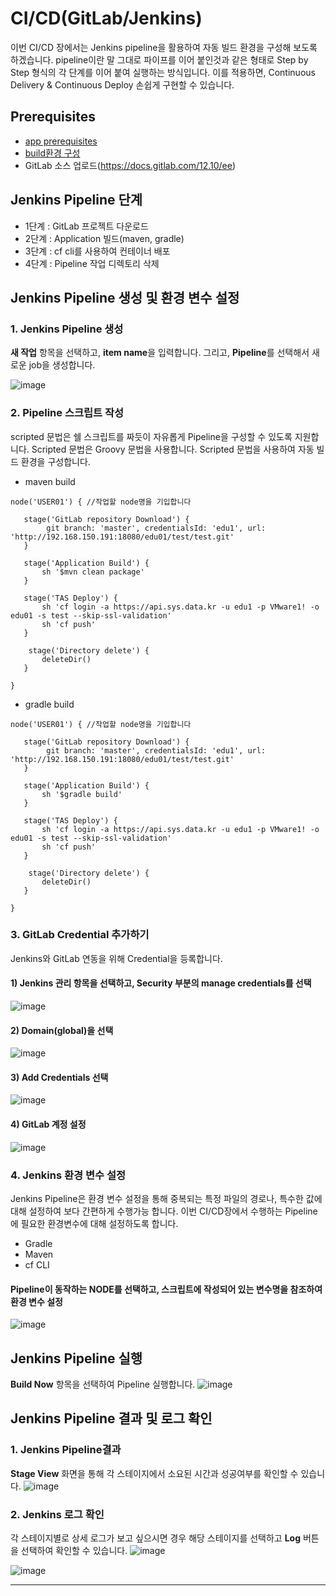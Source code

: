 

# CI/CD(GitLab/Jenkins)
이번 CI/CD 장에서는 Jenkins pipeline을 활용하여 자동 빌드 환경을 구성해 보도록 하겠습니다. pipeline이란 말 그대로 파이프를 이어 붙인것과 같은 형태로 Step by Step 형식의 각 단계를 이어 붙여 실행하는 방식입니다. 이를 적용하면, Continuous Delivery & Continuous Deploy 손쉽게 구현할 수 있습니다.

## Prerequisites
- [app prerequisites](lab-prerequisites-app.md)
- [build환경 구성](lab-developing-spring-boot-app.md)
- GitLab 소스 업로드(https://docs.gitlab.com/12.10/ee)

## Jenkins Pipeline 단계
- 1단계 : GitLab 프로젝트 다운로드
- 2단계 : Application 빌드(maven, gradle)
- 3단계 : cf cli를 사용하여 컨테이너 배포
- 4단계 : Pipeline 작업 디렉토리 삭제

## Jenkins Pipeline 생성 및 환경 변수 설정
### 1. Jenkins Pipeline 생성
**새 작업** 항목을 선택하고, **item name**을 입력합니다. 그리고, **Pipeline**를 선택해서 새로운 job을 생성합니다.

![image](https://user-images.githubusercontent.com/85478109/121808627-5b110400-cc94-11eb-862a-e04f4c1d27c0.png)

### 2. Pipeline 스크립트 작성
scripted 문법은 쉘 스크립트를 짜듯이 자유롭게 Pipeline을 구성할 수 있도록 지원합니다. Scripted 문법은 Groovy 문법을 사용합니다. Scripted 문법을 사용하여 자동 빌드 환경을 구성합니다.

- maven build
```
node('USER01') { //작업할 node명을 기입합니다
    
   stage('GitLab repository Download') { 
        git branch: 'master', credentialsId: 'edu1', url: 'http://192.168.150.191:18080/edu01/test/test.git'
   }

   stage('Application Build') { 
       sh '$mvn clean package'       
   }

   stage('TAS Deploy') {
       sh 'cf login -a https://api.sys.data.kr -u edu1 -p VMware1! -o edu01 -s test --skip-ssl-validation'
       sh 'cf push'
   }

	stage('Directory delete') {
       deleteDir()
   }

}
```

- gradle build
```
node('USER01') { //작업할 node명을 기입합니다
    
   stage('GitLab repository Download') { 
        git branch: 'master', credentialsId: 'edu1', url: 'http://192.168.150.191:18080/edu01/test/test.git'
   }

   stage('Application Build') {
       sh '$gradle build'     
   }

   stage('TAS Deploy') {
       sh 'cf login -a https://api.sys.data.kr -u edu1 -p VMware1! -o edu01 -s test --skip-ssl-validation'
       sh 'cf push'
   }

	stage('Directory delete') {
       deleteDir()
   }

}
```

### 3. GitLab Credential 추가하기
Jenkins와 GitLab 연동을 위해 Credential을 등록합니다.
#### 1) Jenkins 관리 항목을 선택하고, Security 부분의 manage credentials를 선택
![image](https://user-images.githubusercontent.com/85478109/121811039-feb2e200-cc9d-11eb-9c02-c0969ee9147b.png)

#### 2) Domain(global)을 선택
![image](https://user-images.githubusercontent.com/85478109/121811200-a3cdba80-cc9e-11eb-8d96-40b5b7a7c37d.png)

#### 3) Add Credentials 선택
![image](https://user-images.githubusercontent.com/85478109/121811229-bea02f00-cc9e-11eb-9c50-59f3f1b9b66f.png)

#### 4) GitLab 계정 설정
![image](https://user-images.githubusercontent.com/85478109/121811278-d7a8e000-cc9e-11eb-85be-67da9cd5bf19.png)



### 4. Jenkins 환경 변수 설정
Jenkins Pipeline은 환경 변수 설정을 통해 중복되는 특정 파일의 경로나, 특수한 값에 대해 설정하여 보다 간편하게 수행가능 합니다. 이번 CI/CD장에서 수행하는 Pipeline에 필요한 환경변수에 대해 설정하도록 합니다.
- Gradle
- Maven
- cf CLI
#### Pipeline이 동작하는 NODE를 선택하고, 스크립트에 작성되어 있는 변수명을 참조하여 환경 변수 설정
![image](https://user-images.githubusercontent.com/85478109/121811522-a7ae0c80-cc9f-11eb-8041-89e62f60b372.png)

## Jenkins Pipeline 실행
**Build Now** 항목을 선택하여 Pipeline 실행합니다.
![image](https://user-images.githubusercontent.com/85478109/121811953-0e7ff580-cca1-11eb-8d8a-924caa7a846f.png)



## Jenkins Pipeline 결과 및 로그 확인
### 1. Jenkins Pipeline결과
**Stage View** 화면을 통해 각 스테이지에서 소요된 시간과 성공여부를 확인할 수 있습니다.
![image](https://user-images.githubusercontent.com/85478109/121812166-d2996000-cca1-11eb-8988-e86c5c61df8e.png)

### 2. Jenkins 로그 확인
각 스테이지별로 상세 로그가 보고 싶으시면 경우 해당 스테이지를 선택하고 **Log** 버튼을 선택하여 확인할 수 있습니다.
![image](https://user-images.githubusercontent.com/85478109/121812239-17bd9200-cca2-11eb-8df7-f85c9fa75a90.png)

![image](https://user-images.githubusercontent.com/85478109/121812227-0f655700-cca2-11eb-99fa-88c4865477f3.png)


---
